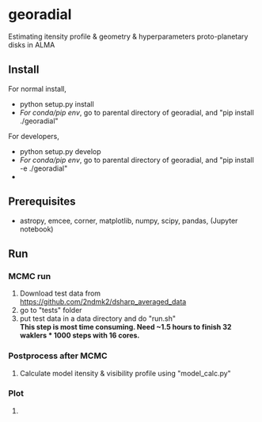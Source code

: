 # georadial
Estimating itensity profile & geometry & hyperparameters proto-planetary disks in ALMA 

## Install 
For normal install, 
* python setup.py install
* *For conda/pip env*, go to parental directory of georadial, and "pip install ./georadial"

For developers, 
* python setup.py develop
*  *For conda/pip env*, go to parental directory of georadial, and "pip install -e ./georadial"
*  
## Prerequisites
- astropy, emcee, corner, matplotlib, numpy, scipy, pandas, (Jupyter notebook)

## Run

### MCMC run
1. Download test data from https://github.com/2ndmk2/dsharp_averaged_data
2. go to "tests" folder
3. put test data in a data directory and do "run.sh"  
   **This step is most time consuming. Need ~1.5 hours to finish 32 waklers * 1000 steps with 16 cores.**

### Postprocess after MCMC
1. Calculate model itensity & visibility profile using "model_calc.py"

### Plot
1. 
